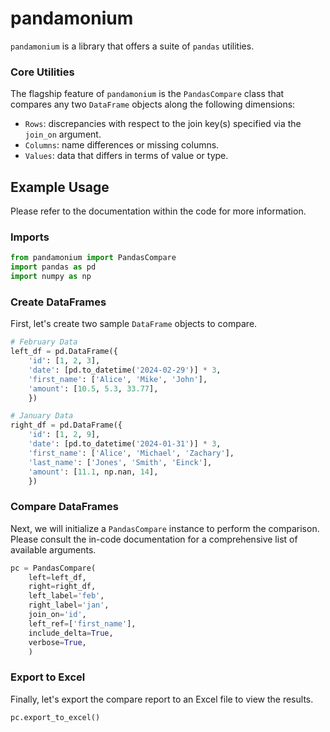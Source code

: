 # pandamonium
`pandamonium` is a library that offers a suite of `pandas` utilities.

### Core Utilities
The flagship feature of `pandamonium` is the `PandasCompare` class that compares any two `DataFrame` objects along the following dimensions:
- `Rows`: discrepancies with respect to the join key(s) specified via the `join_on` argument.
- `Columns`: name differences or missing columns.
- `Values`: data that differs in terms of value or type.

## Example Usage
Please refer to the documentation within the code for more information.

### Imports
```python
from pandamonium import PandasCompare
import pandas as pd
import numpy as np
```

### Create DataFrames
First, let's create two sample `DataFrame` objects to compare.
```python
# February Data
left_df = pd.DataFrame({
    'id': [1, 2, 3],
    'date': [pd.to_datetime('2024-02-29')] * 3,
    'first_name': ['Alice', 'Mike', 'John'],
    'amount': [10.5, 5.3, 33.77],
    })

# January Data
right_df = pd.DataFrame({
    'id': [1, 2, 9],
    'date': [pd.to_datetime('2024-01-31')] * 3,
    'first_name': ['Alice', 'Michael', 'Zachary'],
    'last_name': ['Jones', 'Smith', 'Einck'],
    'amount': [11.1, np.nan, 14],
    })
```

### Compare DataFrames
Next, we will initialize a `PandasCompare` instance to perform the comparison. Please consult the in-code documentation for a comprehensive list of available arguments.
```python
pc = PandasCompare(
    left=left_df,
    right=right_df,
    left_label='feb',
    right_label='jan',
    join_on='id',
    left_ref=['first_name'],
    include_delta=True,
    verbose=True,
    )
```

### Export to Excel
Finally, let's export the compare report to an Excel file to view the results.
```python
pc.export_to_excel()
```
